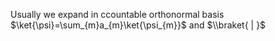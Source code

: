 Usually we expand in ccountable orthonormal basis $\ket{\psi}=\sum_{m}a_{m}\ket{\psi_{m}}$ and $\\braket{  |  }$